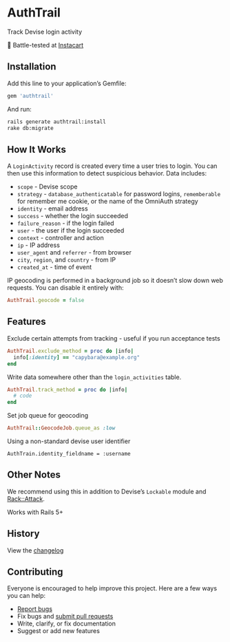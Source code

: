 # AuthTrail

Track Devise login activity

:tangerine: Battle-tested at [Instacart](https://www.instacart.com/opensource)

## Installation

Add this line to your application’s Gemfile:

```ruby
gem 'authtrail'
```

And run:

```sh
rails generate authtrail:install
rake db:migrate
```

## How It Works

A `LoginActivity` record is created every time a user tries to login. You can then use this information to detect suspicious behavior. Data includes:

- `scope` - Devise scope
- `strategy` - `database_authenticatable` for password logins, `rememberable` for remember me cookie, or the name of the OmniAuth strategy
- `identity` - email address
- `success` - whether the login succeeded
- `failure_reason` - if the login failed
- `user` - the user if the login succeeded
- `context` - controller and action
- `ip` - IP address
- `user_agent` and `referrer` - from browser
- `city`, `region`, and `country` - from IP
- `created_at` - time of event

IP geocoding is performed in a background job so it doesn’t slow down web requests. You can disable it entirely with:

```ruby
AuthTrail.geocode = false
```

## Features

Exclude certain attempts from tracking - useful if you run acceptance tests

```ruby
AuthTrail.exclude_method = proc do |info|
  info[:identity] == "capybara@example.org"
end
```

Write data somewhere other than the `login_activities` table.

```ruby
AuthTrail.track_method = proc do |info|
  # code
end
```

Set job queue for geocoding

```ruby
AuthTrail::GeocodeJob.queue_as :low
```

Using a non-standard devise user identifier

```
AuthTrain.identity_fieldname = :username
```

## Other Notes

We recommend using this in addition to Devise’s `Lockable` module and [Rack::Attack](https://github.com/kickstarter/rack-attack).

Works with Rails 5+

## History

View the [changelog](https://github.com/ankane/authtrail/blob/master/CHANGELOG.md)

## Contributing

Everyone is encouraged to help improve this project. Here are a few ways you can help:

- [Report bugs](https://github.com/ankane/authtrail/issues)
- Fix bugs and [submit pull requests](https://github.com/ankane/authtrail/pulls)
- Write, clarify, or fix documentation
- Suggest or add new features
